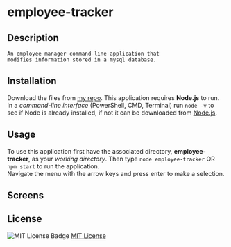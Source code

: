 # employee-tracker

## Description

    An employee manager command-line application that  
    modifies information stored in a mysql database.

## Installation

Download the files from [my repo](https://github.com/takolad/employee-tracker).
This application requires **Node.js** to run.
In a *command-line interface* (PowerShell, CMD, Terminal) run `node -v` to see if Node is already installed, if not it can be downloaded from [Node.js](https://nodejs.org/en/download/).

## Usage

To use this application first have the associated directory, **employee-tracker**, as your *working directory*.
Then type `node employee-tracker` OR `npm start` to run the application.  
Navigate the menu with the arrow keys and press enter to make a selection.

## Screens


## License

   ![MIT License Badge](https://img.shields.io/badge/License-MIT-yellow.svg)
   [MIT License](https://opensource.org/licenses/MIT)